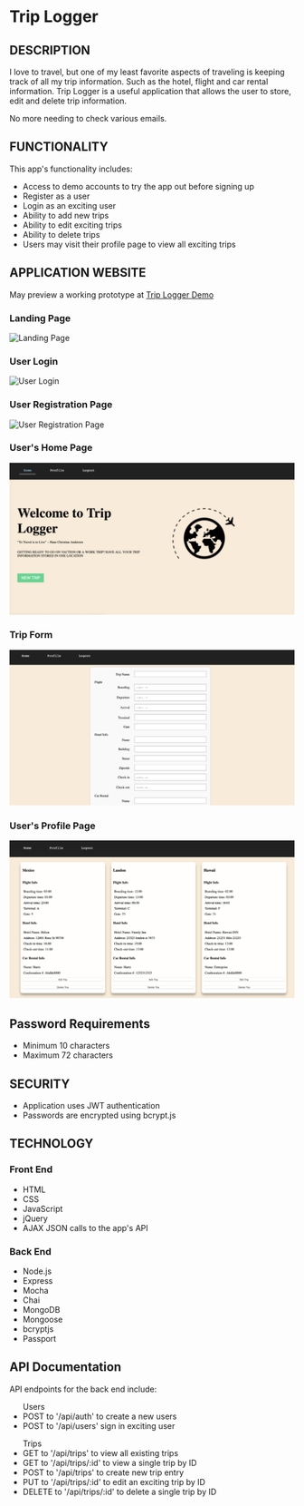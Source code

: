 # Trip Logger

<h2>DESCRIPTION</h2> 
I love to travel, but one of my least favorite aspects of traveling is keeping track of all my trip information. Such as the hotel, flight and car rental information. Trip Logger is a useful application that allows the user to store, edit and delete trip information.</p>
No more needing to check various emails.

<h2>FUNCTIONALITY</h2>
<p>This app's functionality includes:</p>
<ul>
	<li>Access to demo accounts to try the app out before signing up</li>
	<li>Register as a user</li>
	<li>Login as an exciting user</li>
	<li>Ability to add new trips</li>
  <li>Ability to edit exciting trips</li>
	<li>Ability to delete trips</li>
	<li>Users may visit their profile page to view all exciting trips</li>
</ul>

<H2>APPLICATION WEBSITE</h2>

 May preview a working prototype at [Trip Logger Demo](https://protected-basin-48207.herokuapp.com/index.html)

### Landing Page
![Landing Page](public/Images/Landing-Page.png)

### User Login
![User Login](public/Images/Loggin-Page.png)

### User Registration Page
![User Registration Page](public/Images/Registration-Page.png)

### User's Home Page
![User's Home](public/Images/Home-Page.png)

### Trip Form
![Trip Form](public/Images/TripForm-Page.png)

### User's Profile Page
![User's Profile](public/Images/Profile-Page.png)


<h2>Password Requirements</h2>
<ul>
	<li>Minimum 10 characters</li>
	<li>Maximum 72 characters</li>
</ul>


<h2>SECURITY</h2>
<ul>
	<li>Application uses JWT authentication </li>
	<li>Passwords are encrypted using bcrypt.js</li>
</ul>

<h2>TECHNOLOGY</h2>
<h3>Front End</h3>
<ul>
	<li>HTML</li>
	<li>CSS</li>
	<li>JavaScript</li>
	<li>jQuery</li>
	<li>AJAX JSON calls to the app's API</li>
</ul>

<h3>Back End</h3>
<ul>
	<li>Node.js</li>
	<li>Express</li>
	<li>Mocha</li>
	<li>Chai</li>
	<li>MongoDB</li>
	<li>Mongoose</li>
	<li>bcryptjs</li>
	<li>Passport</li>
</ul>


<h2>API Documentation</h2>
<p>API endpoints for the back end include:</p>
<ul>Users
	<li>POST to '/api/auth' to create a new users</li>
	<li>POST to '/api/users' sign in exciting user</li>
</ul>

<ul>Trips
	<li>GET to '/api/trips' to view all existing trips</li>
	<li>GET to '/api/trips/:id' to view a single trip by ID</li>
	<li>POST to '/api/trips' to create new trip entry</li>
	<li>PUT to '/api/trips/:id' to edit an exciting trip by ID</li>
        <li>DELETE to '/api/trips/:id' to delete a single trip by ID</li>
</ul>

